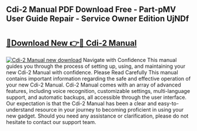 ## Cdi-2 Manual PDF Download Free - Part-pMV User Guide Repair - Service Owner Edition UjNDf

# <h2><a href="http://bc14909.oget.top/?id=Cdi-2+Manual">🔗Download New 👉🔴 Cdi-2 Manual</a></h2>

[![Cdi-2 Manual new download](https://i.imgur.com/5g1atiW.png)](http://bc14909.oget.top/?id=Cdi-2+Manual)
Navigate with Confidence This manual guides you through the process of setting up, using, and maintaining your new Cdi-2 Manual with confidence. Please Read Carefully This manual contains important information regarding the safe and effective operation of your new Cdi-2 Manual. Cdi-2 Manual comes with an array of advanced features, including voice recognition, customizable settings, multi-language support, and automatic backups, all accessible through the user interface. Our expectation is that the Cdi-2 Manual has been a clear and easy-to-understand resource in your journey to becoming proficient in using your new gadget. Should you need any assistance or clarification, please do not hesitate to contact our support team.
